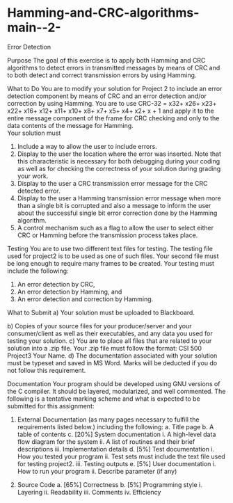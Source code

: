 # Hamming-and-CRC-algorithms-main--2-
 Error Detection
 

Purpose 
The goal of this exercise is to apply both Hamming and CRC algorithms to detect errors in transmitted messages by means of CRC and to both detect and correct transmission errors by using Hamming.  
 
What to Do 
You are to modify your solution for Project 2 to include an error detection component by means of CRC and an error detection and/or correction by using Hamming. You are to use  CRC-32   =   x32+ x26+ x23+ x22+ x16+ x12+ x11+ x10+ x8+ x7+ x5+ x4+ x2+ x + 1 
and apply it to the entire message component of the frame for CRC checking and only to the data contents of the message for Hamming.  
Your solution must 
1.	Include a way to allow the user to include errors. 
2.	Display to the user the location where the error was inserted. Note that this characteristic is necessary for both debugging during your coding as well as for checking the correctness of your solution during grading your work. 
3.	Display to the user a CRC transmission error message for the CRC detected error. 
4.	Display to the user a Hamming transmission error message when more than a single bit is corrupted and also a message to inform the user about the successful single bit error correction done by the Hamming algorithm. 
5.	A control mechanism such as a flag to allow the user to select either CRC or Hamming before the transmission process takes place.  
 
Testing 
You are to use two different text files for testing. The testing file used for project2 is to be used as one of such files. Your second file must be long enough to require many frames to be created. Your testing must include the following: 
1.	An error detection by CRC, 
2.	An error detection by Hamming, and 
3.	An error detection and correction by Hamming. 
 
 
What to Submit 
a)	Your solution must be uploaded to Blackboard. 
 
 
b)	Copies of your source files for your producer/server and your consumer/client as well as their executables, and any data you used for testing your solution. 
c)	You are to place all files that are related to your solution into a .zip file. Your .zip file must follow the format: CSI 500 Project3 Your Name. 
d)	The documentation associated with your solution must be typeset and saved in MS Word. Marks will be deducted if you do not follow this requirement. 
  
 
Documentation 
Your program should be developed using GNU versions of the C compiler. It should be layered, modularized, and well commented. The following is a tentative marking scheme and what is expected to be submitted for this assignment: 
 
1.	External Documentation (as many pages necessary to fulfill the requirements listed below.) including the following: 
a.	Title page 
b.	A table of contents 
c.	[20%] System documentation 
i.	A high-level data flow diagram for the system 
ii.	A list of routines and their brief descriptions 
iii.	Implementation details 
d.	[5%] Test documentation 
i.	How you tested your program 
ii.	Test sets must include the text file used for testing project2. iii. 	Testing outputs 
e.	[5%] User documentation 
i.	How to run your program ii. 	Describe parameter (if any) 
 
2.	Source Code 
a.	[65%] Correctness 
b.	[5%] Programming style 
i.	Layering 
ii.	Readability 
iii.	Comments 
iv.	Efficiency 
 
          
 
